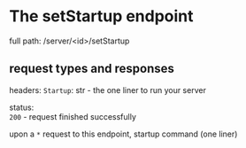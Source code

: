 # The setStartup endpoint

full path: /server/<id\>/setStartup
## request types and responses

headers:
`Startup`: str - the one liner to run your server

status:     
`200` - request finished successfully <br>

upon a `*` request to this endpoint, startup command (one liner)